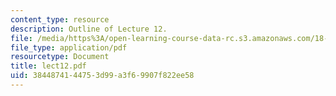 ```yaml
---
content_type: resource
description: Outline of Lecture 12.
file: /media/https%3A/open-learning-course-data-rc.s3.amazonaws.com/18-413-error-correcting-codes-laboratory-spring-2004/3844874144753d99a3f69907f822ee58_lect12.pdf
file_type: application/pdf
resourcetype: Document
title: lect12.pdf
uid: 38448741-4475-3d99-a3f6-9907f822ee58
---
```

